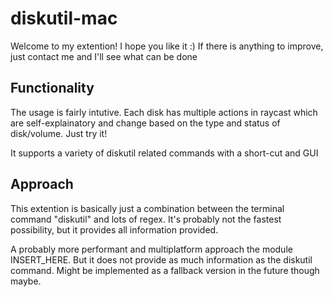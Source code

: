 # diskutil-mac

Welcome to my extention! I hope you like it :) If there is anything to improve, just contact me and I'll see what can be done

## Functionality

The usage is fairly intutive. Each disk has multiple actions in raycast which are self-explainatory and change based on the type and status of disk/volume. Just try it!

It supports a variety of diskutil related commands with a short-cut and GUI

## Approach

This extention is basically just a combination between the terminal command "diskutil" and lots of regex.
It's probably not the fastest possibility, but it provides all information provided.

A probably more performant and multiplatform approach the module INSERT_HERE. But it does not provide as much information as the diskutil command. Might be implemented as a fallback version in the future though maybe.
